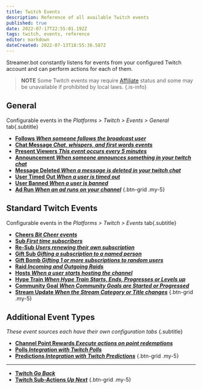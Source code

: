 ```yaml
---
title: Twitch Events
description: Reference of all available Twitch events
published: true
date: 2022-07-17T22:55:01.192Z
tags: twitch, events, reference
editor: markdown
dateCreated: 2022-07-13T18:55:36.587Z
---
```


Streamer.bot constantly listens for events from your configured Twitch account and can perform actions for each of them.

> **NOTE**
> Some Twitch events may require [Affiliate](https://help.twitch.tv/s/article/twitch-affiliate-program-faq) status and some may be unavailable if prohibited by local laws.
{.is-info}

## General
Configurable events in the *Platforms > Twitch > Events > General* tab{.subtitle}

- [<i class="mdi mdi-account text--twitch"></i> **Follows *When someone follows the broadcast user***](/Platforms/Twitch/Events/General)
- [<i class="mdi mdi-comment-outline text--twitch"></i> **Chat Message *Chat, whispers, and first words events***](/Platforms/Twitch/Events/General)
- [<i class="mdi mdi-account-multiple text--twitch"></i> **Present Viewers *This event occurs every 5 minutes***](/Platforms/Twitch/Events/General)
- [<i class="mdi mdi-bullhorn text--twitch"></i> **Announcement *When someone announces something in your twitch chat***](/Platforms/Twitch/Events/General)
- [<i class="mdi mdi-comment-remove-outline text--twitch"></i> **Message Deleted *When a message is deleted in your twitch chat***](/Platforms/Twitch/Events/General)
- [<i class="mdi mdi-account-tie-voice-off text--twitch"></i> **User Timed Out *When a user is timed out***](/Platforms/Twitch/Events/General)
- [<i class="mdi mdi-account-minus-outline text--twitch"></i> **User Banned *When a user is banned***](/Platforms/Twitch/Events/General)
- [<i class="mdi mdi-television-classic text--twitch"></i> **Ad Run *When an ad runs on your channel***](/Platforms/Twitch/Events/General)
{.btn-grid .my-5}

## Standard Twitch Events
Configurable events in the *Platforms > Twitch > Events* tab{.subtitle}

- [**Cheers *Bit Cheer events***](/Platforms/Twitch/Events/Cheers)
- [**Sub *First time subscribers***](/Platforms/Twitch/Events/Sub)
- [**Re-Sub *Users renewing their own subscription***](/Platforms/Twitch/Events/Sub)
- [**Gift Sub *Gifting a subscription to a named person***](/Platforms/Twitch/Events/Gift-Sub)
- [**Gift Bomb *Gifting 1 or more subscriptions to random users***](/Platforms/Twitch/Events/Gift-Bomb)
- [**Raid *Incoming and Outgoing Raids***](/Platforms/Twitch/Events/Raid)
- [**Hosts *When a user starts hosting the channel***](/Platforms/Twitch/Events/Hosts)
- [**Hype Train *When Hype Train Starts, Ends, Progresses or Levels up***](/Platforms/Twitch/Events/Hype-Train)
- [**Community Goal *When Community Goals are Started or Progressed***](/Platforms/Twitch/Events/Community-Goal)
- [**Stream Update *When the Stream Category or Title changes***](/Platforms/Twitch/Events/Stream-Update)
{.btn-grid .my-5}

## Additional Event Types
*These event sources each have their own configuration tabs* {.subtitle}

- [<i class="mdi mdi-adjust text--twitch"></i>**Channel Point Rewards *Execute actions on point redemptions***](/en/Platforms/Twitch/Channel-Point-Rewards)
- [<i class="mdi mdi-poll text--twitch"></i>**Polls *Integration with Twitch Polls***](/en/Platforms/Twitch/Polls)
- [<i class="mdi mdi-poll mdi-flip-h text--twitch"></i>**Predictions *Integration with Twitch Predictions***](/en/Platforms/Twitch/Predictions)
{.btn-grid .my-5}

---
- [<i class="mdi mdi-chevron-left"></i>**Twitch *Go Back***](/en/Platforms/Twitch)
- [<i class="mdi mdi-twitch text--twitch"></i>**Twitch Sub-Actions *Up Next***](/en/Sub-Actions/Twitch)
{.btn-grid .my-5}